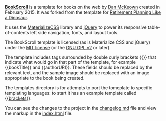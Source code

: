 [**BookScroll**](http://djmcloud.danieljmckeown.com/bookscroll/) is a template for books on the web by [Dan McKeown](http://danmckeown.info) created in February 2015.  It was forked from the template for [Retirement Planning Like a Dinosaur](http://danmckeown.info/books/retirement/).

It uses the [MaterializeCSS](http://materializecss.com/) library and [jQuery](http://jquery.com) to power its responsive table-of-contents left side navigation, fonts, and layout tools.

The BookScroll template is licensed (as is Materialize CSS and jQuery) under the [MIT license](https://github.com/Dogfalo/materialize/blob/79f9c8435b0da7e6f907a54ab3120e5b609d45ee/LICENSE) (or the [GNU GPL v2](http://www.gnu.org/licenses/gpl-2.0.html) or later).

The template includes tags surrounded by double curly brackets {{}} that indicate what would go in that part of the template, for example {{bookTitle}} and {{authorURI}}.  These fields should be replaced by the relevant text, and the sample image should be replaced with an image appropriate to the book being created.

The templates directory is for attempts to port the tomeplate to specific templating languages: to start it has an example template called {{[brackets](templates/brackets/index.html)}}.

You can see the changes to the project in the [changelog.md](changelog.md) file and view the markup in the [index.html](index.html) file.
